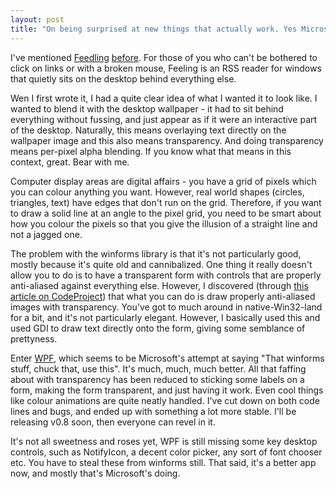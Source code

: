 ```yaml
---
layout: post
title: "On being surprised at new things that actually work. Yes Microsoft, I'm looking at you."
---
```

I've mentioned [Feedling][1] [before][2]. For those of you who can't be
bothered to click on links or with a broken mouse, Feeling is an RSS reader
for windows that quietly sits on the desktop behind everything else.

Wen I first wrote it, I had a quite clear idea of what I wanted it to look
like. I wanted to blend it with the desktop wallpaper - it had to sit behind
everything without fussing, and just appear as if it were an interactive part
of the desktop. Naturally, this means overlaying text directly on the
wallpaper image and this also means transparency. And doing transparency means
per-pixel alpha blending. If you know what that means in this context, great.
Bear with me.

Computer display areas are digital affairs - you have a grid of pixels which
you can colour anything you want. However, real world shapes (circles,
triangles, text) have edges that don't run on the grid. Therefore, if you want
to draw a solid line at an angle to the pixel grid, you need to be smart about
how you colour the pixels so that you give the illusion of a straight line and
not a jagged one.

The problem with the winforms library is that it's not particularly good,
mostly because it's quite old and cannibalized. One thing it really doesn't
allow you to do is to have a transparent form with controls that are properly
anti-aliased against everything else. However, I discovered (through [this
article on CodeProject][3]) that what you can do is draw properly anti-aliased
images with transparency. You've got to much around in native-Win32-land for a
bit, and it's not particularly elegant. However, I basically used this and
used GDI to draw text directly onto the form, giving some semblance of
prettyness.

Enter [WPF][4], which seems to be Microsoft's attempt at saying "That winforms
stuff, chuck that, use this". It's much, much, much better. All that faffing
about with transparency has been reduced to sticking some labels on a form,
making the form transparent, and just having it work. Even cool things like
colour animations are quite neatly handled. I've cut down on both code lines
and bugs, and ended up with something a lot more stable. I'll be releasing
v0.8 soon, then everyone can revel in it.

It's not all sweetness and roses yet, WPF is still missing some key desktop
controls, such as NotifyIcon, a decent color picker, any sort of font chooser
etc. You have to steal these from winforms still. That said, it's a better app
now, and mostly that's Microsoft's doing.

   [1]: /2008/02/26/feedling-an-rss-reader.html

   [2]: /2008/03/14/hooked-on-sourceforge.html

   [3]: http://www.codeproject.com/KB/GDI-plus/perpxalpha_sharp.aspx

   [4]: http://msdn.microsoft.com/en-us/library/ms754130.aspx?ppud=4

